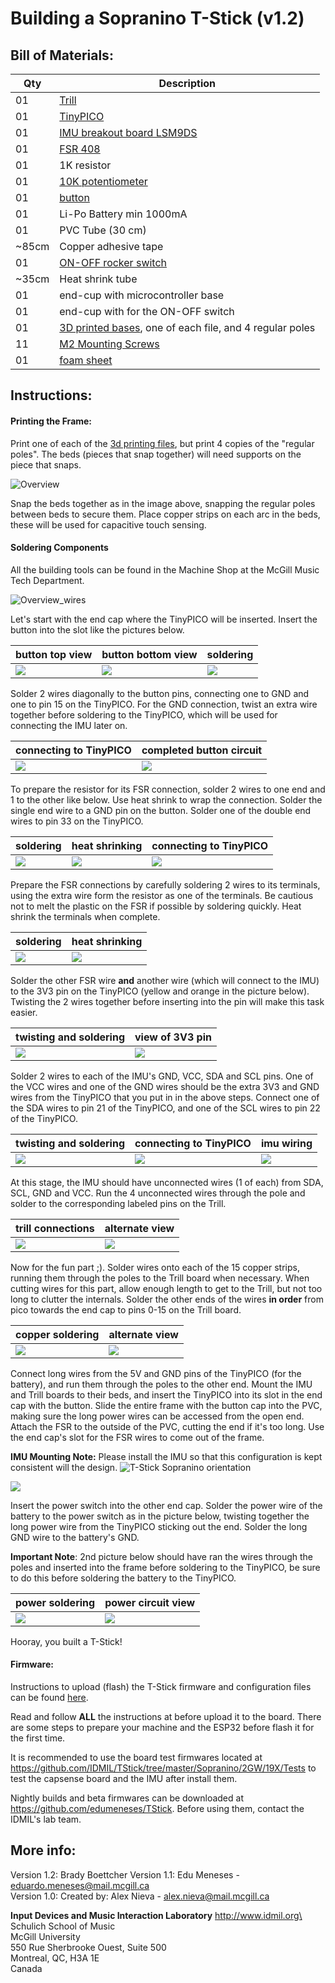 # Building a Sopranino T-Stick (v1.2)

## Bill of Materials:

Qty   | Description
------|---------------------
01    | [Trill](https://shop.bela.io/products/trill-craft/)     
01    | [TinyPICO](https://www.adafruit.com/product/4335)        
01    | [IMU breakout board LSM9DS](https://www.sparkfun.com/products/13284)
01    | [FSR 408](https://www.robotshop.com/ca/en/interlink-24-long-fsr.html)
01    | 1K resistor
01    | [10K potentiometer](https://www.digikey.com/products/en?mpart=PV36W103C01B00&v=118)
01    | [button](https://www.digikey.ca/product-detail/en/c-k/PTS125SM43-2-LFS/CKN9100-ND/1146743)
01    | Li-Po Battery min 1000mA
01    | PVC Tube (30 cm)
~85cm | Copper adhesive tape
01    | [ON-OFF rocker switch](https://www.digikey.ca/product-detail/en/RA1113112R/EG5619-ND/3778055/?itemSeq=307636370)
~35cm | Heat shrink tube
01    | end-cup with microcontroller base
01    | end-cup with for the ON-OFF switch
01    | [3D printed bases](../3D_printing/), one of each file, and 4 regular poles
11    | [M2 Mounting Screws](https://www.digikey.ca/product-detail/en/MPMS+002+0008+PH/H739-ND/274950/?itemSeq=307635387)
01    | [foam sheet](https://www.amazon.ca/Craft-Foam-Sheets-Assorted-Colours/dp/B005EQPRM6)

## Instructions:

#### Printing the Frame:

Print one of each of the [3d printing files](../3D_printing/), but print 4 copies of the "regular poles".
The beds (pieces that snap together) will need supports on the piece that snaps.

![Overview](./images/construction/0_overview.jpg "3d printing overview")

Snap the beds together as in the image above, snapping the regular poles between beds to secure them.
Place copper strips on each arc in the beds, these will be used for capacitive touch sensing.

#### Soldering Components

All the building tools can be found in the Machine Shop at the McGill Music Tech Department.

![Overview_wires](./images/construction/1_overview_wires.jpg "wiring overview")

Let's start with the end cap where the TinyPICO will be inserted. Insert the button into the slot like the pictures below.

button top view| button bottom view | soldering
--- | --- | ---
![](./images/construction/2_button.jpg) | ![](./images/construction/3_button.jpg) | ![](./images/construction/4_button.jpg)

Solder 2 wires diagonally to the button pins, connecting one to GND and one to pin 15 on the TinyPICO. For the GND connection, twist an extra wire together before soldering to the TinyPICO, which will be used for connecting the IMU later on.

connecting to TinyPICO | completed button circuit
--- | ---
![](./images/construction/5_pico.jpg) | ![](./images/construction/6_pico.jpg)

To prepare the resistor for its FSR connection, solder 2 wires to one end and 1 to the other like below. Use heat shrink to wrap the connection. Solder the single end wire to a GND pin on the button. Solder one of the double end wires to pin 33 on the TinyPICO.

soldering | heat shrinking | connecting to TinyPICO
--- | --- | ---
![](./images/construction/7_resistor.jpg) | ![](./images/construction/8_resistor.jpg) | ![](./images/construction/9_resistor.jpg)

Prepare the FSR connections by carefully soldering 2 wires to its terminals, using the extra wire form the resistor as one of the terminals. Be cautious not to melt the plastic on the FSR if possible by soldering quickly. Heat shrink the terminals when complete. 

soldering | heat shrinking
--- | ---
![](./images/construction/10_fsr.jpg) | ![](./images/construction/11_fsr.jpg)

Solder the other FSR wire **and** another wire (which will connect to the IMU) to the 3V3 pin on the TinyPICO (yellow and orange in the picture below). Twisting the 2 wires together before inserting into the pin will make this task easier.

twisting and soldering | view of 3V3 pin
--- | ---
![](./images/construction/12_fsr.jpg) | ![](./images/construction/13_fsr.jpg)

Solder 2 wires to each of the IMU's GND, VCC, SDA and SCL pins. One of the VCC wires and one of the GND wires should be the extra 3V3 and GND wires from the TinyPICO that you put in in the above steps. Connect one of the SDA wires to pin 21 of the TinyPICO, and one of the SCL wires to pin 22 of the TinyPICO. 

twisting and soldering | connecting to TinyPICO | imu wiring
--- | --- | ---
![](./images/construction/14_imu.jpg) | ![](./images/construction/15_imu.jpg) | ![](./images/construction/16_imu.jpg)

At this stage, the IMU should have unconnected wires (1 of each) from SDA, SCL, GND and VCC. Run the 4 unconnected wires through the pole and solder to the corresponding labeled pins on the Trill.

trill connections | alternate view
--- | ---
![](./images/construction/17_trill.jpg) | ![](./images/construction/18_trill.jpg)

Now for the fun part ;). Solder wires onto each of the 15 copper strips, running them through the poles to the Trill board when necessary. When cutting wires for this part, allow enough length to get to the Trill, but not too long to clutter the internals. Solder the other ends of the wires **in order** from pico towards the end cap to pins 0-15 on the Trill board.

copper soldering | alternate view
--- | ---
![](./images/construction/19_trill.jpg) | ![](./images/construction/20_trill.jpg)

Connect long wires from the 5V and GND pins of the TinyPICO (for the battery), and run them through the poles to the other end. Mount the IMU and Trill boards to their beds, and insert the TinyPICO into its slot in the end cap with the button. Slide the entire frame with the button cap into the PVC, making sure the long power wires can be accessed from the open end. Attach the FSR to the outside of the PVC, cutting the end if it's too long. Use the end cap's slot for the FSR wires to come out of the frame.

**IMU Mounting Note:**
Please install the IMU so that this configuration is kept consistent will the design.
![T-Stick Sopranino orientation](./images/T-Stick-Orientation.png "T-Stick Sopranino orientation")


![](./images/construction/24_insertion.jpg)

Insert the power switch into the other end cap. Solder the power wire of the battery to the power switch as in the picture below, twisting together the long power wire from the TinyPICO sticking out the end. Solder the long GND wire to the battery's GND.

**Important Note**: 2nd picture below should have ran the wires through the poles and inserted into the frame before soldering to the TinyPICO, be sure to do this before soldering the battery to the TinyPICO.

power soldering | power circuit view
--- | ---
![](./images/construction/21_power.jpg) | ![](./images/construction/22_power.jpg)

Hooray, you built a T-Stick!

#### Firmware:

Instructions to upload (flash) the T-Stick firmware and configuration files can be found [here](../README.md).

Read and follow __ALL__ the instructions at before upload it to the board. There are some steps to prepare your machine and the ESP32 before flash it for the first time.

It is recommended to use the board test firmwares located at https://github.com/IDMIL/TStick/tree/master/Sopranino/2GW/19X/Tests to test the capsense board and the IMU after install them.

Nightly builds and beta firmwares can be downloaded at https://github.com/edumeneses/TStick. Before using them, contact the IDMIL's lab team.


## More info:

Version 1.2: Brady Boettcher
Version 1.1: Edu Meneses - eduardo.meneses@mail.mcgill.ca\
Version 1.0: Created by: Alex Nieva - alex.nieva@mail.mcgill.ca

__Input Devices and Music Interaction Laboratory__
http://www.idmil.org\
Schulich School of Music\
McGill University\
550 Rue Sherbrooke Ouest, Suite 500\
Montreal, QC, H3A 1E\
Canada

